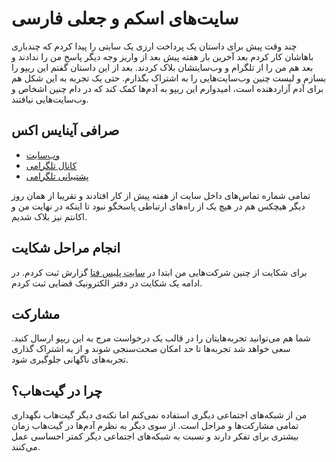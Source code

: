# سایت‌های اسکم و جعلی فارسی

چند وقت پیش برای داستان یک پرداخت ارزی یک سایتی را پیدا کردم که چندباری باهاشان کار کردم بعد آخرین بار هفته پیش بعد از واریز وجه دیگر پاسخ من را ندادند و بعد هم من را از تلگرام و وب‌سایتشان بلاک کردند.
بعد از این داستان گفتم این ریپو را بسازم و لیست چنین وب‌سایت‌هایی را به اشتراک بگذارم. حتی یک تجربه به این شکل هم برای آدم آزاردهنده است، امیدوارم این ریپو به آدم‌ها کمک کند که در دام چنین اشخاص و وب‌سایت‌هایی نیافتند.

## صرافی آینایس اکس

- [وب‌سایت](https://inicex.com/)
- [کانال تلگرامی](https://t.me/inicex)
- [پشتیبانی تلگرامی](https://t.me/inicexmanager)

تمامی شماره تماس‌های داخل سایت از هفته پیش از کار افتادند و تقریبا از همان روز دیگر هیچکس هم در هیچ یک از راه‌های ارتباطی پاسخگو نبود تا اینکه در نهایت من و اکانتم نیز بلاک شدیم.

## انجام مراحل شکایت

برای شکایت از چنین شرکت‌هایی من ابتدا در [سایت پلیس فتا](https://csirc.fata.gov.ir/) گزارش ثبت کردم. در ادامه یک شکایت در دفتر الکترونیک قضایی ثبت کردم.

## مشارکت

شما هم می‌توانید تجربه‌هایتان را در قالب یک درخواست مرج به این ریپو ارسال کنید. سعی خواهد شد تجربه‌ها تا حد امکان صحت‌سنجی شوند و از به اشتراک گذاری تجربه‌های ناگهانی جلوگیری شود.

## چرا در گیت‌هاب؟

من از شبکه‌های اجتماعی دیگری استفاده نمی‌کنم اما نکته‌ی دیگر گیت‌هاب نگهداری تمامی مشارکت‌ها و مراحل است. از سوی دیگر به نظرم آدم‌ها در گیت‌هاب زمان بیشتری برای تفکر دارند و نسبت به شبکه‌های اجتماعی دیگر کمتر احساسی عمل می‌کنند.
